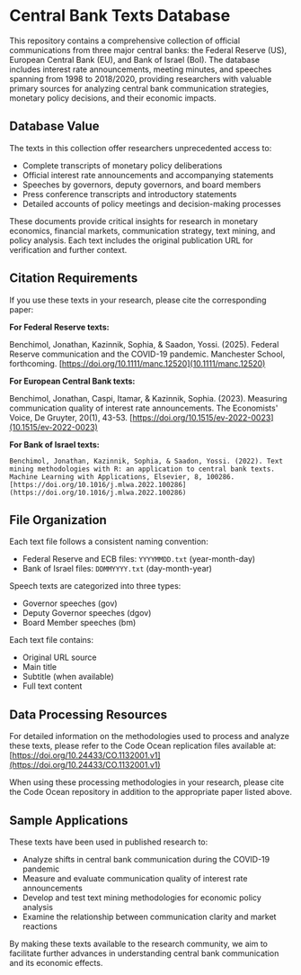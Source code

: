 # Central Bank Texts Database

This repository contains a comprehensive collection of official communications from three major central banks: the Federal Reserve (US), European Central Bank (EU), and Bank of Israel (BoI). The database includes interest rate announcements, meeting minutes, and speeches spanning from 1998 to 2018/2020, providing researchers with valuable primary sources for analyzing central bank communication strategies, monetary policy decisions, and their economic impacts.

## Database Value

The texts in this collection offer researchers unprecedented access to:

- Complete transcripts of monetary policy deliberations
- Official interest rate announcements and accompanying statements
- Speeches by governors, deputy governors, and board members
- Press conference transcripts and introductory statements
- Detailed accounts of policy meetings and decision-making processes

These documents provide critical insights for research in monetary economics, financial markets, communication strategy, text mining, and policy analysis. Each text includes the original publication URL for verification and further context.

## Citation Requirements

If you use these texts in your research, please cite the corresponding paper:

**For Federal Reserve texts:**

Benchimol, Jonathan, Kazinnik, Sophia, & Saadon, Yossi. (2025). Federal Reserve communication and the COVID-19 pandemic. Manchester School, forthcoming.
[https://doi.org/10.1111/manc.12520](10.1111/manc.12520)


**For European Central Bank texts:**

Benchimol, Jonathan, Caspi, Itamar, & Kazinnik, Sophia. (2023). Measuring communication quality of interest rate announcements. The Economists' Voice, De Gruyter, 20(1), 43-53.
[https://doi.org/10.1515/ev-2022-0023](10.1515/ev-2022-0023)


**For Bank of Israel texts:**
```
Benchimol, Jonathan, Kazinnik, Sophia, & Saadon, Yossi. (2022). Text mining methodologies with R: an application to central bank texts. Machine Learning with Applications, Elsevier, 8, 100286.
[https://doi.org/10.1016/j.mlwa.2022.100286](https://doi.org/10.1016/j.mlwa.2022.100286)
```

## File Organization

Each text file follows a consistent naming convention:
- Federal Reserve and ECB files: `YYYYMMDD.txt` (year-month-day)
- Bank of Israel files: `DDMMYYYY.txt` (day-month-year)

Speech texts are categorized into three types:
- Governor speeches (gov)
- Deputy Governor speeches (dgov)
- Board Member speeches (bm)

Each text file contains:
- Original URL source
- Main title
- Subtitle (when available)
- Full text content

## Data Processing Resources

For detailed information on the methodologies used to process and analyze these texts, please refer to the Code Ocean replication files available at: [https://doi.org/10.24433/CO.1132001.v1](https://doi.org/10.24433/CO.1132001.v1)

When using these processing methodologies in your research, please cite the Code Ocean repository in addition to the appropriate paper listed above.

## Sample Applications

These texts have been used in published research to:
- Analyze shifts in central bank communication during the COVID-19 pandemic
- Measure and evaluate communication quality of interest rate announcements
- Develop and test text mining methodologies for economic policy analysis
- Examine the relationship between communication clarity and market reactions

By making these texts available to the research community, we aim to facilitate further advances in understanding central bank communication and its economic effects.
